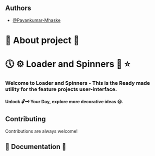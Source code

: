 ## Authors

- [@Pavankumar-Mhaske](https://github.com/Pavankumar-Mhaske)

# 🚀 About project 💖

# 🕔 ⚙ Loader and Spinners 🔄 ⭐

### Welcome to Loader and Spinners - This is the Ready made utility for the feature projects user-interface.

#### Unlock 🔓🗝 Your Day, explore more decorative ideas 😃.

## Contributing

Contributions are always welcome!

## 📃 Documentation 📄
